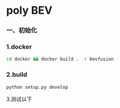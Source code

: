 # poly BEV

### 一、初始化

### 1.docker
```bash
cd docker && docker build . -t bevfusion
```

### 2.build
```bash
python setup.py develop
```

3.测试以下